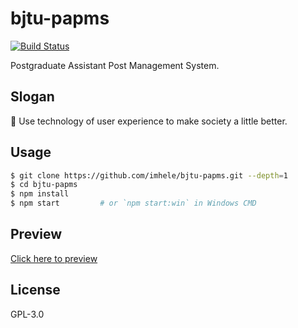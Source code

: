# bjtu-papms

[![Build Status](https://img.shields.io/travis/imhele/bjtu-papms.svg?style=flat)](https://travis-ci.org/imhele/bjtu-papms)

Postgraduate Assistant Post Management System.

## Slogan

🎈 Use technology of user experience to make society a little better.

## Usage

```bash
$ git clone https://github.com/imhele/bjtu-papms.git --depth=1
$ cd bjtu-papms
$ npm install
$ npm start         # or `npm start:win` in Windows CMD
```


## Preview

[Click here to preview](https://imhele.com/bjtu-papms/)


## License

GPL-3.0
